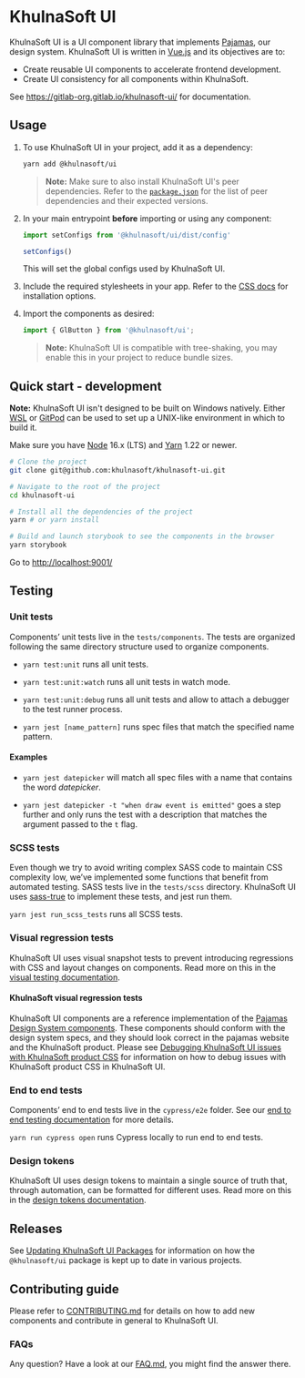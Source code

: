 # KhulnaSoft UI

KhulnaSoft UI is a UI component library that implements [Pajamas](https://design.gitlab.com/), our
design system. KhulnaSoft UI is written in [Vue.js](https://vuejs.org) and its objectives are to:

- Create reusable UI components to accelerate frontend development.
- Create UI consistency for all components within KhulnaSoft.

See <https://gitlab-org.gitlab.io/khulnasoft-ui/> for documentation.

## Usage

1. To use KhulnaSoft UI in your project, add it as a dependency:

    ```sh
    yarn add @khulnasoft/ui
    ```

    > **Note:** Make sure to also install KhulnaSoft UI's peer dependencies. Refer to the
    > [`package.json`](./package.json) for the list of peer dependencies and their expected versions.

1. In your main entrypoint **before** importing or using any component:

    ```javascript
    import setConfigs from '@khulnasoft/ui/dist/config'

    setConfigs()
    ```

    This will set the global configs used by KhulnaSoft UI.

1. Include the required stylesheets in your app. Refer to the [CSS docs](/doc/css.md) for
   installation options.

1. Import the components as desired:

    ```javascript
    import { GlButton } from '@khulnasoft/ui';
    ```

    > **Note:** KhulnaSoft UI is compatible with tree-shaking, you may enable this in your project to
    > reduce bundle sizes.

## Quick start - development

**Note:** KhulnaSoft UI isn't designed to be built on Windows natively. Either
[WSL](https://learn.microsoft.com/en-us/windows/wsl/) or
[GitPod](https://www.gitpod.io/docs/configure/authentication/gitlab) can be used to set up a
UNIX-like environment in which to build it.

Make sure you have [Node](https://nodejs.org/en/) 16.x (LTS) and [Yarn](https://yarnpkg.com/) 1.22
or newer.

```sh
# Clone the project
git clone git@github.com:khulnasoft/khulnasoft-ui.git

# Navigate to the root of the project
cd khulnasoft-ui

# Install all the dependencies of the project
yarn # or yarn install

# Build and launch storybook to see the components in the browser
yarn storybook
```

Go to <http://localhost:9001/>

## Testing

### Unit tests

Components’ unit tests live in the `tests/components`. The tests are organized following the same
directory structure used to organize components.

- `yarn test:unit` runs all unit tests.

- `yarn test:unit:watch` runs all unit tests in watch mode.

- `yarn test:unit:debug` runs all unit tests and allow to attach a debugger to the test runner process.

- `yarn jest [name_pattern]` runs spec files that match the specified name pattern.

#### Examples

- `yarn jest datepicker` will match all spec files with a name that contains the word _datepicker_.

- `yarn jest datepicker -t "when draw event is emitted"` goes a step further and only runs the test
with a description that matches the argument passed to the `t` flag.

### SCSS tests

Even though we try to avoid writing complex SASS code to maintain CSS complexity low, we’ve
implemented some functions that benefit from automated testing. SASS tests live in the `tests/scss`
directory. KhulnaSoft UI uses [sass-true](https://www.oddbird.net/true/) to implement these tests, and
jest run them.

`yarn jest run_scss_tests` runs all SCSS tests.

### Visual regression tests

KhulnaSoft UI uses visual snapshot tests to prevent introducing regressions with CSS and
layout changes on components. Read more on this in the [visual testing documentation](doc/contributing/visual_testing.md).

#### KhulnaSoft visual regression tests

KhulnaSoft UI components are a reference implementation of the
[Pajamas Design System components](https://design.gitlab.com/components/status). These components
should conform with the design system specs, and they should look correct in the pajamas website and
the KhulnaSoft product. Please see [Debugging KhulnaSoft UI issues with KhulnaSoft product CSS](doc/debugging-khulnasoft-ui-with-gitlab-css.md)
for information on how to debug issues with KhulnaSoft product CSS in KhulnaSoft UI.

### End to end tests

Components’ end to end tests live in the `cypress/e2e` folder. See our
[end to end testing documentation](doc/contributing/end_to_end_test.md) for more details.

`yarn run cypress open` runs Cypress locally to run end to end tests.

### Design tokens

KhulnaSoft UI uses design tokens to maintain a single source of truth that, through automation,
can be formatted for different uses. Read more on this in the [design tokens documentation](doc/contributing/design_tokens.md).

## Releases

See [Updating KhulnaSoft UI Packages](doc/updating-khulnasoft-ui-packages.md) for information on how the
`@khulnasoft/ui` package is kept up to date in various projects.

## Contributing guide

Please refer to [CONTRIBUTING.md](CONTRIBUTING.md) for details on how to add new components and
contribute in general to KhulnaSoft UI.

### FAQs

Any question? Have a look at our [FAQ.md](FAQ.md), you might find the answer there.

